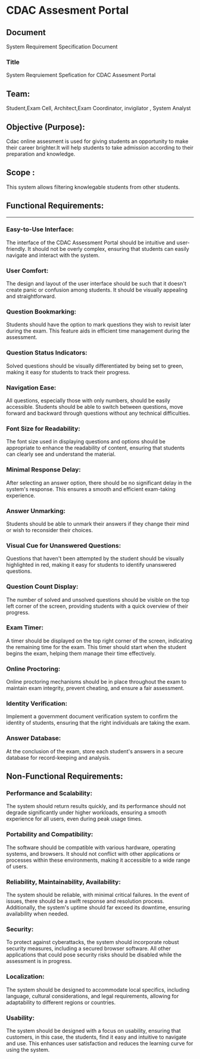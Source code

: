 # CDAC Assesment Portal

## Document
System Requirement Specification Document

### Title
System Reqruiement Spefication for CDAC Assesment Portal

## Team:
Student,Exam Cell, Architect,Exam Coordinator, invigilator , System Analyst

## Objective (Purpose):
Cdac online assesment is used for giving students an opportunity to make their career brighter.It will help students to take admission according to their preparation and knowledge.

## Scope : 
This system allows filtering knowlegable students from other students.

## Functional Requirements:
---------------------------------

### Easy-to-Use Interface: 
The interface of the CDAC Assessment Portal should be intuitive and user-friendly. It should not be overly complex, ensuring that students can easily navigate and interact with the system.

### User Comfort:
The design and layout of the user interface should be such that it doesn't create panic or confusion among students. It should be visually appealing and straightforward.

### Question Bookmarking: 
Students should have the option to mark questions they wish to revisit later during the exam. This feature aids in efficient time management during the assessment.

### Question Status Indicators: 
Solved questions should be visually differentiated by being set to green, making it easy for students to track their progress.

### Navigation Ease:
All questions, especially those with only numbers, should be easily accessible. Students should be able to switch between questions, move forward and backward through questions without any technical difficulties.

### Font Size for Readability:
The font size used in displaying questions and options should be appropriate to enhance the readability of content, ensuring that students can clearly see and understand the material.

### Minimal Response Delay:
After selecting an answer option, there should be no significant delay in the system's response. This ensures a smooth and efficient exam-taking experience.

### Answer Unmarking:
Students should be able to unmark their answers if they change their mind or wish to reconsider their choices.

### Visual Cue for Unanswered Questions:
Questions that haven't been attempted by the student should be visually highlighted in red, making it easy for students to identify unanswered questions.

### Question Count Display:
The number of solved and unsolved questions should be visible on the top left corner of the screen, providing students with a quick overview of their progress.

### Exam Timer:
A timer should be displayed on the top right corner of the screen, indicating the remaining time for the exam. This timer should start when the student begins the exam, helping them manage their time effectively.

### Online Proctoring: 
Online proctoring mechanisms should be in place throughout the exam to maintain exam integrity, prevent cheating, and ensure a fair assessment.

### Identity Verification:
Implement a government document verification system to confirm the identity of students, ensuring that the right individuals are taking the exam.

### Answer Database:
At the conclusion of the exam, store each student's answers in a secure database for record-keeping and analysis.

## Non-Functional Requirements:

### Performance and Scalability:
The system should return results quickly, and its performance should not degrade significantly under higher workloads, ensuring a smooth experience for all users, even during peak usage times.

### Portability and Compatibility: 
The software should be compatible with various hardware, operating systems, and browsers. It should not conflict with other applications or processes within these environments, making it accessible to a wide range of users.

### Reliability, Maintainability, Availability: 
The system should be reliable, with minimal critical failures. In the event of issues, there should be a swift response and resolution process. Additionally, the system's uptime should far exceed its downtime, ensuring availability when needed.

### Security:
To protect against cyberattacks, the system should incorporate robust security measures, including a secured browser software. All other applications that could pose security risks should be disabled while the assessment is in progress.

### Localization:
The system should be designed to accommodate local specifics, including language, cultural considerations, and legal requirements, allowing for adaptability to different regions or countries.

### Usability:
The system should be designed with a focus on usability, ensuring that customers, in this case, the students, find it easy and intuitive to navigate and use. This enhances user satisfaction and reduces the learning curve for using the system.
